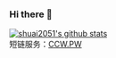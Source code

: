 ### Hi there 👋
[![shuai2051's github stats](https://github-readme-stats.vercel.app/api?username=shuai2051&theme=highcontrast)](https://github.com/shuai2051/2051)
</br>
短链服务：[CCW.PW](http://ccw.pw/)
